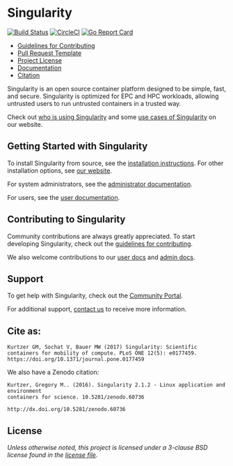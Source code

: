 # Singularity

[![Build Status](https://travis-ci.org/sylabs/singularity.svg?branch=master)](https://travis-ci.org/sylabs/singularity)
[![CircleCI](https://circleci.com/gh/sylabs/singularity/tree/master.svg?style=svg)](https://circleci.com/gh/sylabs/singularity/tree/master)
[![Go Report Card](https://goreportcard.com/badge/github.com/sylabs/singularity)](https://goreportcard.com/report/github.com/sylabs/singularity)

- [Guidelines for Contributing](CONTRIBUTING.md)
- [Pull Request Template](.github/PULL_REQUEST_TEMPLATE.md)
- [Project License](LICENSE.md)
- [Documentation](https://www.sylabs.io/docs/)
- [Citation](http://journals.plos.org/plosone/article?id=10.1371/journal.pone.0177459)

Singularity is an open source container platform designed to be simple, fast, and secure. Singularity is optimized for EPC and HPC workloads, allowing untrusted users to run untrusted containers in a trusted way.

Check out [who is using Singularity](https://www.sylabs.io/singularity/whos-using-singularity/) and some [use cases of Singularity](https://www.sylabs.io/category/how-tos/) on our website.

## Getting Started with Singularity

To install Singularity from source, see the [installation instructions](INSTALL.md). For other installation options, see [our website](https://www.sylabs.io/singularity/).

For system administrators, see the [administrator documentation](https://www.sylabs.io/guides/3.0/admin-guide/).

For users, see the [user documentation](https://www.sylabs.io/guides/3.0/user-guide/).

## Contributing to Singularity

Community contributions are always greatly appreciated. To start developing Singularity, check out the [guidelines for contributing](CONTRIBUTING.md).

We also welcome contributions to our [user docs](https://github.com/sylabs/singularity-userdocs) and [admin docs](https://github.com/sylabs/singularity-admindocs).

## Support

To get help with Singularity, check out the [Community Portal](https://www.sylabs.io/singularity/community/).

For additional support, [contact us](https://www.sylabs.io/contact/) to receive more information.

## Cite as:

```
Kurtzer GM, Sochat V, Bauer MW (2017) Singularity: Scientific containers for mobility of compute. PLoS ONE 12(5): e0177459. https://doi.org/10.1371/journal.pone.0177459
```

We also have a Zenodo citation:

```
Kurtzer, Gregory M.. (2016). Singularity 2.1.2 - Linux application and environment
containers for science. 10.5281/zenodo.60736

http://dx.doi.org/10.5281/zenodo.60736
```

## License

_Unless otherwise noted, this project is licensed under a 3-clause BSD license found in the [license file](LICENSE.md)._
